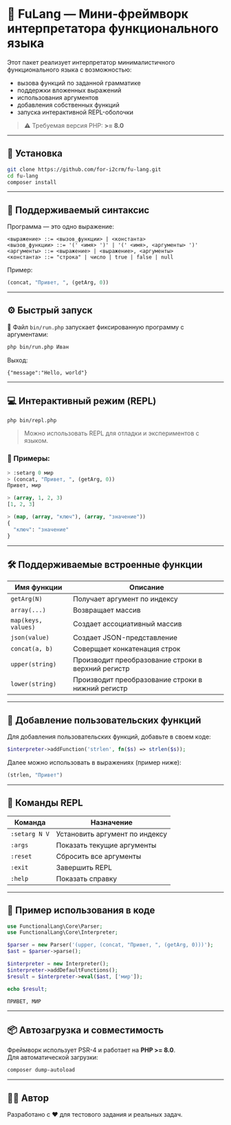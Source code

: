 # 🧠 FuLang — Мини-фреймворк интерпретатора функционального языка

Этот пакет реализует интерпретатор минималистичного функционального языка с возможностью:

- вызова функций по заданной грамматике
- поддержки вложенных выражений
- использования аргументов
- добавления собственных функций
- запуска интерактивной REPL-оболочки

> ⚠️ Требуемая версия PHP: **>= 8.0**

---

## 🚀 Установка

```bash
git clone https://github.com/for-i2crm/fu-lang.git
cd fu-lang
composer install
```

---

## 📘 Поддерживаемый синтаксис

Программа — это одно выражение:

```
<выражение> ::= <вызов_функции> | <константа>
<вызов_функции> ::= '(' <имя> ')' | '(' <имя>, <аргументы> ')'
<аргументы> ::= <выражение> | <выражение>, <аргументы>
<константа> ::= "строка" | число | true | false | null
```

Пример:

```lisp
(concat, "Привет, ", (getArg, 0))
```

---

## ⚙ Быстрый запуск

📁 Файл `bin/run.php` запускает фиксированную программу с аргументами:

```bash
php bin/run.php Иван
```

Выход:

```
{"message":"Hello, world"}
```

---

## 💻 Интерактивный режим (REPL)

```bash
php bin/repl.php
```

> Можно использовать REPL для отладки и экспериментов с языком.

### 🔹 Примеры:

```lisp
> :setarg 0 мир
> (concat, "Привет, ", (getArg, 0))
Привет, мир

> (array, 1, 2, 3)
[1, 2, 3]

> (map, (array, "ключ"), (array, "значение"))
{
  "ключ": "значение"
}
```

---

## 🛠 Поддерживаемые встроенные функции

| Имя функции | Описание                                           |
|-------------|----------------------------------------------------|
| `getArg(N)` | Получает аргумент по индексу                       |
| `array(...)` | Возвращает массив                                  |
| `map(keys, values)` | Создает ассоциативный массив                       |
| `json(value)` | Создает JSON-представление                         |
| `concat(a, b)` | Соверщает конкатенация строк                       |
| `upper(string)` | Производит преобразование строки в верхний регистр |
| `lower(string)` | Производит преобразование строки в нижний регистр                    |

---

## 🧩 Добавление пользовательских функций

Для добавления пользовательских функций, добавьте в своем коде:

```php
$interpreter->addFunction('strlen', fn($s) => strlen($s));
```

Далее можно использовать в выражениях (пример ниже):

```lisp
(strlen, "Привет")
```

---

## 🔧 Команды REPL

| Команда        | Назначение                      |
|----------------|---------------------------------|
| `:setarg N V`  | Установить аргумент по индексу |
| `:args`        | Показать текущие аргументы     |
| `:reset`       | Сбросить все аргументы         |
| `:exit`        | Завершить REPL                 |
| `:help`        | Показать справку               |

---

## 🧪 Пример использования в коде

```php
use FunctionalLang\Core\Parser;
use FunctionalLang\Core\Interpreter;

$parser = new Parser('(upper, (concat, "Привет, ", (getArg, 0)))');
$ast = $parser->parse();

$interpreter = new Interpreter();
$interpreter->addDefaultFunctions();
$result = $interpreter->eval($ast, ['мир']);

echo $result;
```

```lisp
ПРИВЕТ, МИР
```

---

## 📦 Автозагрузка и совместимость

Фреймворк использует PSR-4 и работает на **PHP >= 8.0**.  
Для автоматической загрузки:

```bash
composer dump-autoload
```

---

## 👨‍💻 Автор

Разработано с ❤️ для тестового задания и реальных задач.